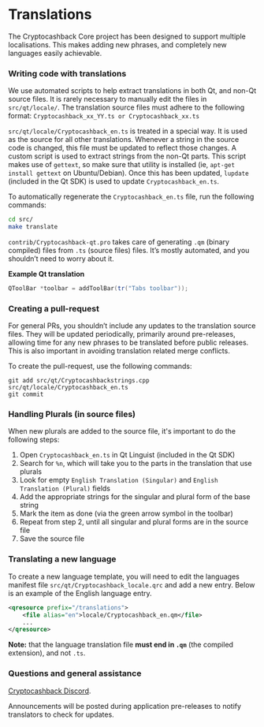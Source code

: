 Translations
============

The Cryptocashback Core project has been designed to support multiple localisations. This makes adding new phrases, and completely new languages easily achievable.

### Writing code with translations
We use automated scripts to help extract translations in both Qt, and non-Qt source files. It is rarely necessary to manually edit the files in `src/qt/locale/`. The translation source files must adhere to the following format:
`Cryptocashback_xx_YY.ts or Cryptocashback_xx.ts`

`src/qt/locale/Cryptocashback_en.ts` is treated in a special way. It is used as the source for all other translations. Whenever a string in the source code is changed, this file must be updated to reflect those changes. A custom script is used to extract strings from the non-Qt parts. This script makes use of `gettext`, so make sure that utility is installed (ie, `apt-get install gettext` on Ubuntu/Debian). Once this has been updated, `lupdate` (included in the Qt SDK) is used to update `Cryptocashback_en.ts`.

To automatically regenerate the `Cryptocashback_en.ts` file, run the following commands:
```sh
cd src/
make translate
```

`contrib/Cryptocashback-qt.pro` takes care of generating `.qm` (binary compiled) files from `.ts` (source files) files. It’s mostly automated, and you shouldn’t need to worry about it.

**Example Qt translation**
```cpp
QToolBar *toolbar = addToolBar(tr("Tabs toolbar"));
```

### Creating a pull-request
For general PRs, you shouldn’t include any updates to the translation source files. They will be updated periodically, primarily around pre-releases, allowing time for any new phrases to be translated before public releases. This is also important in avoiding translation related merge conflicts.

To create the pull-request, use the following commands:
```
git add src/qt/Cryptocashbackstrings.cpp src/qt/locale/Cryptocashback_en.ts
git commit
```

### Handling Plurals (in source files)
When new plurals are added to the source file, it's important to do the following steps:

1. Open `Cryptocashback_en.ts` in Qt Linguist (included in the Qt SDK)
2. Search for `%n`, which will take you to the parts in the translation that use plurals
3. Look for empty `English Translation (Singular)` and `English Translation (Plural)` fields
4. Add the appropriate strings for the singular and plural form of the base string
5. Mark the item as done (via the green arrow symbol in the toolbar)
6. Repeat from step 2, until all singular and plural forms are in the source file
7. Save the source file

### Translating a new language
To create a new language template, you will need to edit the languages manifest file `src/qt/Cryptocashback_locale.qrc` and add a new entry. Below is an example of the English language entry.

```xml
<qresource prefix="/translations">
    <file alias="en">locale/Cryptocashback_en.qm</file>
    ...
</qresource>
```

**Note:** that the language translation file **must end in `.qm`** (the compiled extension), and not `.ts`.

### Questions and general assistance
[Cryptocashback Discord](https://discord.savebitcoin.io).

Announcements will be posted during application pre-releases to notify translators to check for updates.
